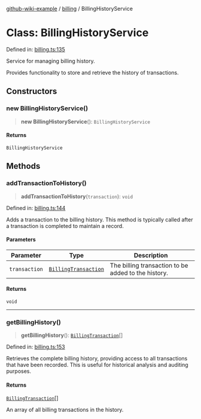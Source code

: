 [github-wiki-example](../wiki/Home) / [billing](../wiki/billing) / BillingHistoryService

# Class: BillingHistoryService

Defined in: [billing.ts:135](https://github.com/typedoc2md/dummy-typescript-api/blob/main/src/billing.ts#L135)

Service for managing billing history.

Provides functionality to store and retrieve the history of transactions.

## Constructors

### new BillingHistoryService()

> **new BillingHistoryService**(): `BillingHistoryService`

#### Returns

`BillingHistoryService`

## Methods

### addTransactionToHistory()

> **addTransactionToHistory**(`transaction`): `void`

Defined in: [billing.ts:144](https://github.com/typedoc2md/dummy-typescript-api/blob/main/src/billing.ts#L144)

Adds a transaction to the billing history.
This method is typically called after a transaction is completed to maintain a record.

#### Parameters

| Parameter     | Type                                                                 | Description                                         |
| ------------- | -------------------------------------------------------------------- | --------------------------------------------------- |
| `transaction` | [`BillingTransaction`](../wiki/billing.Interface.BillingTransaction) | The billing transaction to be added to the history. |

#### Returns

`void`

---

### getBillingHistory()

> **getBillingHistory**(): [`BillingTransaction`](../wiki/billing.Interface.BillingTransaction)[]

Defined in: [billing.ts:153](https://github.com/typedoc2md/dummy-typescript-api/blob/main/src/billing.ts#L153)

Retrieves the complete billing history, providing access to all transactions that have been recorded.
This is useful for historical analysis and auditing purposes.

#### Returns

[`BillingTransaction`](../wiki/billing.Interface.BillingTransaction)[]

An array of all billing transactions in the history.
